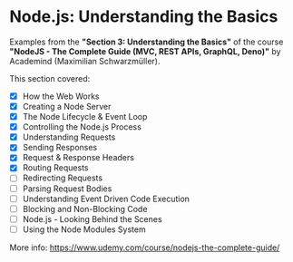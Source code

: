 # Node.js: Understanding the Basics

Examples from the **"Section 3: Understanding the Basics"** of the course **"NodeJS - The Complete Guide (MVC, REST APIs, GraphQL, Deno)"** by Academind (Maximilian Schwarzmüller).

This section covered:

- [x] How the Web Works
- [x] Creating a Node Server
- [x] The Node Lifecycle & Event Loop
- [x] Controlling the Node.js Process
- [x] Understanding Requests
- [x] Sending Responses
- [x] Request & Response Headers
- [x] Routing Requests
- [ ] Redirecting Requests
- [ ] Parsing Request Bodies
- [ ] Understanding Event Driven Code Execution
- [ ] Blocking and Non-Blocking Code
- [ ] Node.js - Looking Behind the Scenes
- [ ] Using the Node Modules System

More info: https://www.udemy.com/course/nodejs-the-complete-guide/
